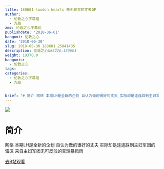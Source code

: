 ```yaml
---
title: 180601 london hearts 毫无察觉的丈夫GP
author:
  - 伦敦之心字幕组
  - 九條
zmz: 伦敦之心字幕组
publishdate: '2018-06-01'
bangumi: 伦敦之心
date: '2018-06-30'
slug: 2018-06-30_180601_25841435
description: 伦敦之心&#8226;180601
weight: 19370.0
bangumis:
  - 伦敦之心
tags:
categories:
  - 伦敦之心字幕组
  - 九條


brief: "# 简介 网络 本期LH是全新的企划 自认为做的很好的丈夫 实际却是连连踩到主妇军团的雷区 来自主妇军团无可反驳的真理暴风雨"
---
```

![](https://i.imgur.com/Jnft2j5.jpg)
# 简介  
网络
本期LH是全新的企划 自认为做的很好的丈夫 实际却是连连踩到主妇军团的雷区 来自主妇军团无可反驳的真理暴风雨  

[去B站观看](https://www.bilibili.com/video/av25841435/)
 
